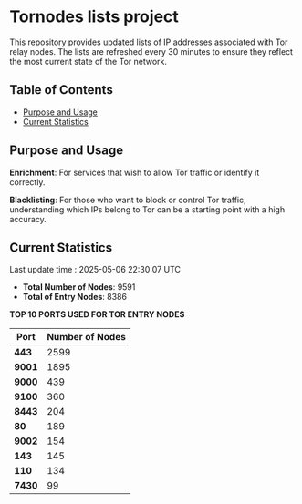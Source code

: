 # Tornodes lists project

This repository provides updated lists of IP addresses associated with Tor relay nodes. The lists are refreshed every 30 minutes to ensure they reflect the most current state of the Tor network.

## Table of Contents

- [Purpose and Usage](#purpose-and-usage)
- [Current Statistics](#current-statistics)


## Purpose and Usage

**Enrichment**: For services that wish to allow Tor traffic or identify it correctly.

**Blacklisting**: For those who want to block or control Tor traffic, understanding which IPs belong to Tor can be a starting point with a high accuracy.

## Current Statistics

Last update time : 2025-05-06 22:30:07 UTC

- **Total Number of Nodes**: 9591
- **Total of Entry Nodes**: 8386

**TOP 10 PORTS USED FOR TOR ENTRY NODES**

| **Port** | **Number of Nodes** |
|------|-----------------|
| **443**   | 2599  |
| **9001**   | 1895  |
| **9000**   | 439  |
| **9100**   | 360  |
| **8443**   | 204  |
| **80**   | 189  |
| **9002**   | 154  |
| **143**   | 145  |
| **110**   | 134  |
| **7430**   | 99  |

